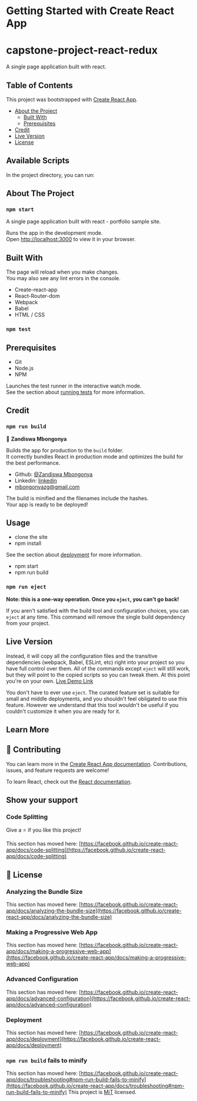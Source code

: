 # Getting Started with Create React App
# capstone-project-react-redux
A single page application built with react.
<!-- TABLE OF CONTENTS -->
## Table of Contents

This project was bootstrapped with [Create React App](https://github.com/facebook/create-react-app).
* [About the Project](#about-the-project)
  * [Built With](#built-with)
  * [Prerequisites](#prerequisites)
* [Credit](#credit)
* [Live Version](#live-version)
* [License](#license)

## Available Scripts

In the project directory, you can run:
## About The Project

### `npm start`
A single page application built with react - portfolio sample site.

Runs the app in the development mode.\
Open [http://localhost:3000](http://localhost:3000) to view it in your browser.
## Built With

The page will reload when you make changes.\
You may also see any lint errors in the console.
- Create-react-app
- React-Router-dom
- Webpack
- Babel
- HTML / CSS

### `npm test`
## Prerequisites
 - Git
 - Node.js
 - NPM

Launches the test runner in the interactive watch mode.\
See the section about [running tests](https://facebook.github.io/create-react-app/docs/running-tests) for more information.
## Credit

### `npm run build`
👤 **Zandiswa Mbongonya**

Builds the app for production to the `build` folder.\
It correctly bundles React in production mode and optimizes the build for the best performance.
-   Github: [@Zandiswa Mbongonya](https://github.com/ZandiswaMbongonya)
-   Linkedin: [linkedin](https://www.linkedin.com/in//)
-   <mbongonyazg@gmail.com>


The build is minified and the filenames include the hashes.\
Your app is ready to be deployed!
## Usage
- clone the site
- npm install

See the section about [deployment](https://facebook.github.io/create-react-app/docs/deployment) for more information.
- npm start
- npm run build 

### `npm run eject`

**Note: this is a one-way operation. Once you `eject`, you can't go back!**

If you aren't satisfied with the build tool and configuration choices, you can `eject` at any time. This command will remove the single build dependency from your project.
## Live Version

Instead, it will copy all the configuration files and the transitive dependencies (webpack, Babel, ESLint, etc) right into your project so you have full control over them. All of the commands except `eject` will still work, but they will point to the copied scripts so you can tweak them. At this point you're on your own.
[Live Demo Link](https://admirable-selkie-d35f59.netlify.app/)

You don't have to ever use `eject`. The curated feature set is suitable for small and middle deployments, and you shouldn't feel obligated to use this feature. However we understand that this tool wouldn't be useful if you couldn't customize it when you are ready for it.

## Learn More
## 🤝 Contributing

You can learn more in the [Create React App documentation](https://facebook.github.io/create-react-app/docs/getting-started).
Contributions, issues, and feature requests are welcome!

To learn React, check out the [React documentation](https://reactjs.org/).
## Show your support

### Code Splitting
Give a ⭐️ if you like this project!

This section has moved here: [https://facebook.github.io/create-react-app/docs/code-splitting](https://facebook.github.io/create-react-app/docs/code-splitting)
## 📝 License

### Analyzing the Bundle Size

This section has moved here: [https://facebook.github.io/create-react-app/docs/analyzing-the-bundle-size](https://facebook.github.io/create-react-app/docs/analyzing-the-bundle-size)

### Making a Progressive Web App

This section has moved here: [https://facebook.github.io/create-react-app/docs/making-a-progressive-web-app](https://facebook.github.io/create-react-app/docs/making-a-progressive-web-app)

### Advanced Configuration

This section has moved here: [https://facebook.github.io/create-react-app/docs/advanced-configuration](https://facebook.github.io/create-react-app/docs/advanced-configuration)

### Deployment

This section has moved here: [https://facebook.github.io/create-react-app/docs/deployment](https://facebook.github.io/create-react-app/docs/deployment)

### `npm run build` fails to minify

This section has moved here: [https://facebook.github.io/create-react-app/docs/troubleshooting#npm-run-build-fails-to-minify](https://facebook.github.io/create-react-app/docs/troubleshooting#npm-run-build-fails-to-minify)
This project is [MiT](https://opensource.org/licenses/MIT) licensed.
